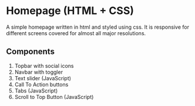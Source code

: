 # Homepage (HTML + CSS)
A simple homepage written in html and styled using css. It is responsive for different screens covered for almost all major resolutions.
## Components
1. Topbar with social icons
2. Navbar with toggler
3. Text slider (JavaScript)
4. Call To Action buttons
5. Tabs (JavaScript)
6. Scroll to Top Button (JavaScript)